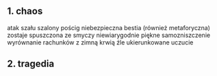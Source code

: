 ## 1. chaos
atak szału
szalony pościg
niebezpieczna bestia (również metaforyczna) zostaje spuszczona ze smyczy
niewiarygodnie piękne samozniszczenie
wyrównanie rachunków z zimną krwią
źle ukierunkowane uczucie

## 2. tragedia

